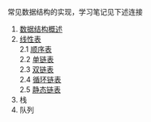 
常见数据结构的实现，学习笔记见下述连接

1. [数据结构概述](https://alex-mcavoy.github.io/notes/data-structure/35ca0ba5.html)
2. [线性表](https://alex-mcavoy.github.io/notes/data-structure/40f24371.html) </br>
  2.1 [顺序表](https://alex-mcavoy.github.io/notes/data-structure/f35acf61.html) </br>
  2.2 [单链表](https://alex-mcavoy.github.io/notes/data-structure/71c610d3.html) </br>
  2.3 [双链表](https://alex-mcavoy.github.io/notes/data-structure/c1a5ceb3.html) </br>
  2.4 [循环链表](https://alex-mcavoy.github.io/notes/data-structure/23c1ac0e.html) </br>
  2.5 [静态链表](https://alex-mcavoy.github.io/notes/data-structure/270275d2.html) </br>
3. 栈
4. 队列
